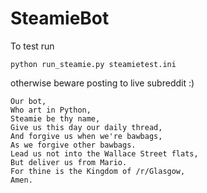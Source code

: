 # SteamieBot
To test run

```
python run_steamie.py steamietest.ini
```

otherwise beware posting to live subreddit :)


```
Our bot,
Who art in Python,
Steamie be thy name,
Give us this day our daily thread,
And forgive us when we're bawbags,
As we forgive other bawbags.
Lead us not into the Wallace Street flats,
But deliver us from Mario.
For thine is the Kingdom of /r/Glasgow,
Amen.
```
